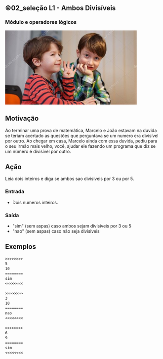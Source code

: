 ## ©02_seleção L1 - Ambos Divisíveis
### Módulo e operadores lógicos

![](__capa.jpg)

## Motivação

Ao terminar uma prova de matemática, Marcelo e João estavam na duvida se teriam acertado as questões que perguntava se um numero era divisível por outro. Ao chegar em casa, Marcelo ainda com essa duvida, pediu para o seu irmão mais velho, você, ajudar ele fazendo um programa que diz se um número é divisível por outro.

## Ação

Leia dois inteiros e diga se ambos sao divisiveis por 3 ou por 5.

### Entrada

- Dois numeros inteiros.

### Saída

- "sim" (sem aspas) caso ambos sejam divisiveis por 3 ou 5
- "nao" (sem aspas) caso não seja divisiveis

## Exemplos

```
>>>>>>>>
5
10
========
sim
<<<<<<<<

>>>>>>>>
3
10
========
nao
<<<<<<<<

>>>>>>>>
6
9
========
sim
<<<<<<<<
```

